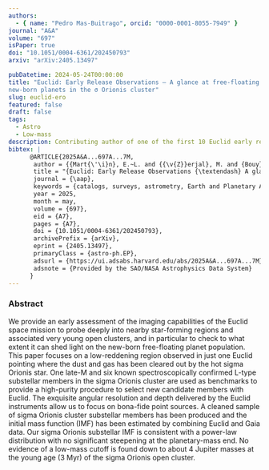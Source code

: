 ```yaml
---
authors:
  - { name: "Pedro Mas-Buitrago", orcid: "0000-0001-8055-7949" }
journal: "A&A"
volume: "697"
isPaper: true
doi: "10.1051/0004-6361/202450793"
arxiv: "arXiv:2405.13497"

pubDatetime: 2024-05-24T00:00:00
title: "Euclid: Early Release Observations – A glance at free-floating
new-born planets in the σ Orionis cluster"
slug: euclid-ero
featured: false
draft: false
tags:
  - Astro
  - Low-mass
description: Contributing author of one of the first 10 Euclid early release observations journal articles, accepted in Astronomy & Astrophysics
bibtex: |
      @ARTICLE{2025A&A...697A...7M,
       author = {{Mart{\'\i}n}, E.~L. and {{\v{Z}}erjal}, M. and {Bouy}, H. and {Martin-Gonzalez}, D. and {Mu{\~n}oz Torres}, S. and {Barrado}, D. and {Olivares}, J. and {P{\'e}rez-Garrido}, A. and {Mas-Buitrago}, P. and {Cruz}, P. and {Solano}, E. and {Zapatero Osorio}, M.~R. and {Lodieu}, N. and {B{\'e}jar}, V.~J.~S. and {Zhang}, J. -Y. and {del Burgo}, C. and {Hu{\'e}lamo}, N. and {Laureijs}, R. and {Mora}, A. and {Saifollahi}, T. and {Cuillandre}, J. -C. and {Schirmer}, M. and {Tata}, R. and {Points}, S. and {Phan-Bao}, N. and {Goldman}, B. and {Casewell}, S.~L. and {Reyl{\'e}}, C. and {Smart}, R.~L. and {Dominguez-Tagle}, C. and {Escobar}, A. and {Sedighi}, N. and {Tsilia}, S. and {Vitas}, N. and {Ayadi}, A. and {Aghanim}, N. and {Altieri}, B. and {Andreon}, S. and {Auricchio}, N. and {Baldi}, M. and {Balestra}, A. and {Bardelli}, S. and {Basset}, A. and {Bender}, R. and {Bonino}, D. and {Branchini}, E. and {Brescia}, M. and {Brinchmann}, J. and {Camera}, S. and {Capobianco}, V. and {Carbone}, C. and {Carretero}, J. and {Casas}, S. and {Castellano}, M. and {Cavuoti}, S. and {Cimatti}, A. and {Congedo}, G. and {Conselice}, C.~J. and {Conversi}, L. and {Copin}, Y. and {Corcione}, L. and {Courbin}, F. and {Courtois}, H.~M. and {Cropper}, M. and {Da Silva}, A. and {Degaudenzi}, H. and {Di Giorgio}, A.~M. and {Dinis}, J. and {Dubath}, F. and {Dupac}, X. and {Dusini}, S. and {Ealet}, A. and {Farina}, M. and {Farrens}, S. and {Ferriol}, S. and {Fosalba}, P. and {Frailis}, M. and {Franceschi}, E. and {Fumana}, M. and {Galeotta}, S. and {Garilli}, B. and {Gillard}, W. and {Gillis}, B. and {Giocoli}, C. and {G{\'o}mez-Alvarez}, P. and {Grazian}, A. and {Grupp}, F. and {Guzzo}, L. and {Haugan}, S.~V.~H. and {Hoar}, J. and {Hoekstra}, H. and {Holmes}, W. and {Hook}, I. and {Hormuth}, F. and {Hornstrup}, A. and {Hu}, D. and {Hudelot}, P. and {Jahnke}, K. and {Jhabvala}, M. and {Keih{\"a}nen}, E. and {Kermiche}, S. and {Kiessling}, A. and {Kilbinger}, M. and {Kitching}, T. and {Kohley}, R. and {Kubik}, B. and {K{\"u}mmel}, M. and {Kunz}, M. and {Kurki-Suonio}, H. and {Le Mignant}, D. and {Ligori}, S. and {Lilje}, P.~B. and {Lindholm}, V. and {Lloro}, I. and {Maino}, D. and {Maiorano}, E. and {Mansutti}, O. and {Marggraf}, O. and {Martinet}, N. and {Marulli}, F. and {Massey}, R. and {Medinaceli}, E. and {Mei}, S. and {Melchior}, M. and {Mellier}, Y. and {Meneghetti}, M. and {Meylan}, G. and {Mohr}, J.~J. and {Moresco}, M. and {Moscardini}, L. and {Niemi}, S. -M. and {Padilla}, C. and {Paltani}, S. and {Pasian}, F. and {Pedersen}, K. and {Percival}, W.~J. and {Pettorino}, V. and {Pires}, S. and {Polenta}, G. and {Poncet}, M. and {Popa}, L.~A. and {Pozzetti}, L. and {Racca}, G.~D. and {Raison}, F. and {Rebolo}, R. and {Renzi}, A. and {Rhodes}, J. and {Riccio}, G. and {Rix}, Hans-Walter and {Romelli}, E. and {Roncarelli}, M. and {Rossetti}, E. and {Saglia}, R. and {Sapone}, D. and {Sartoris}, B. and {Sauvage}, M. and {Scaramella}, R. and {Schneider}, P. and {Secroun}, A. and {Seidel}, G. and {Seiffert}, M. and {Serrano}, S. and {Sirignano}, C. and {Sirri}, G. and {Stanco}, L. and {Tallada-Cresp{\'\i}}, P. and {Taylor}, A.~N. and {Teplitz}, H.~I. and {Tereno}, I. and {Toledo-Moreo}, R. and {Tsyganov}, A. and {Tutusaus}, I. and {Valenziano}, L. and {Vassallo}, T. and {Verdoes Kleijn}, G. and {Wang}, Y. and {Weller}, J. and {Williams}, O.~R. and {Zucca}, E. and {Baccigalupi}, C. and {Willis}, G. and {Simon}, P. and {Mart{\'\i}n-Fleitas}, J. and {Scott}, D.},
       title = "{Euclid: Early Release Observations {\textendash} A glance at free-floating newborn planets in the {\ensuremath{\sigma}} Orionis cluster}",
       journal = {\aap},
       keywords = {catalogs, surveys, astrometry, Earth and Planetary Astrophysics, Astrophysics of Galaxies, Instrumentation and Methods for Astrophysics, Solar and Stellar Astrophysics},
       year = 2025,
       month = may,
       volume = {697},
       eid = {A7},
       pages = {A7},
       doi = {10.1051/0004-6361/202450793},
       archivePrefix = {arXiv},
       eprint = {2405.13497},
       primaryClass = {astro-ph.EP},
       adsurl = {https://ui.adsabs.harvard.edu/abs/2025A&A...697A...7M},
       adsnote = {Provided by the SAO/NASA Astrophysics Data System}
      }
---
```


### Abstract

>>
We provide an early assessment of the imaging capabilities of the Euclid space mission to probe deeply into nearby star-forming regions and associated very young open clusters, and in particular to check to what extent it can shed light on the new-born free-floating planet population. This paper focuses on a low-reddening region observed in just one Euclid pointing where the dust and gas has been cleared out by the hot sigma Orionis star. One late-M and six known spectroscopically confirmed L-type substellar members in the sigma Orionis cluster are used as benchmarks to provide a high-purity procedure to select new candidate members with Euclid. The exquisite angular resolution and depth delivered by the Euclid instruments allow us to focus on bona-fide point sources. A cleaned sample of sigma Orionis cluster substellar members has been produced and the initial mass function (IMF) has been estimated by combining Euclid and Gaia data. Our sigma Orionis substellar IMF is consistent with a power-law distribution with no significant steepening at the planetary-mass end. No evidence of a low-mass cutoff is found down to about 4 Jupiter masses at the young age (3 Myr) of the sigma Orionis open cluster.
